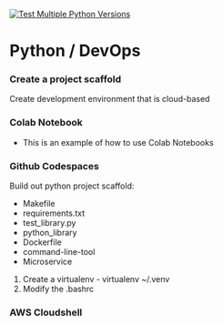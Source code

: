 [![Test Multiple Python Versions](https://github.com/cloudaxis/testerRepo/actions/workflows/main.yml/badge.svg)](https://github.com/cloudaxis/testerRepo/actions/workflows/main.yml)

# Python / DevOps


### Create a project scaffold

Create development environment that is cloud-based

### Colab Notebook

* This is an example of how to use Colab Notebooks

### Github Codespaces

Build out python project scaffold:

* Makefile
* requirements.txt
* test_library.py
* python_library
* Dockerfile
* command-line-tool
* Microservice


1. Create a virtualenv - virtualenv ~/.venv
2. Modify the .bashrc

### AWS Cloudshell